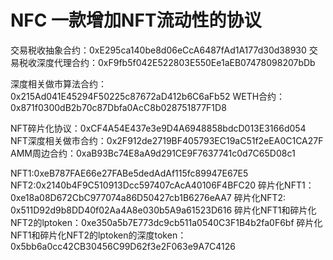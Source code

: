# NFC 一款增加NFT流动性的协议

交易税收抽象合约：0xE295ca140be8d06eCcA6487fAd1A177d30d38930
交易税收深度代理合约：0xF9fb5f042E522803E550Ee1aEB07478098207bDb

深度相关做市算法合约：0x215Ad041E45294F50225c87672aD412b6C6aFb52
WETH合约：0x871f0300dB2b70c87Dbfa0AcC8b028751877F1D8

NFT碎片化协议：0xCF4A54E437e3e9D4A6948858bdcD013E3166d054
NFT深度相关做市合约：0x2F912de2719BF405793EC19aC51f2eEA0C1CA27F
AMM周边合约：0xaB93Bc74E8aA9d291CE9F7637741c0d7C65D08c1

NFT1:0xeB787FAE66e27FABe5dedAdAf115fc89947E67E5
NFT2:0x2140b4F9C510913Dcc597407cAcA40106F4BFC20
碎片化NFT1：0xe18a08D672CbC977074a86D50427cb1B6276eAA7
碎片化NFT2: 0x511D92d9b8DD40f02Aa4A8e030b5A9a61523D616
碎片化NFT1和碎片化NFT2的lptoken：0xe350a5b7E773dc9cb511a0540C3F1B4b2fa0F6bf
碎片化NFT1和碎片化NFT2的lptoken的深度token： 0x5bb6a0cc42CB30456C99D62f3e2F063e9A7C4126

